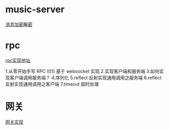 # music-server

[消息加密解密](https://www.chenxuhou.com/detail/329.html)

# rpc 
[rpc实现地址](https://juejin.cn/post/7016717164509921311)

1.从零开始手写 RPC (01) 基于 websocket 实现
2.实现客户端和服务端
3.如何实现客户端调用服务端？
4.序列化
5.reflect 反射实现通用调用之服务端
6.reflect 反射实现通用调用之客户端
7.timeout 超时处理

# 网关
[网关实现](https://juejin.cn/post/6986652925963534350#heading-16)
